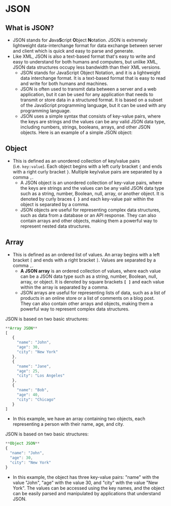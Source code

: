# JSON

## What is JSON?

- JSON stands for **J**ava**S**cript **O**bject **N**otation. JSON is extremely lightweight data-interchange format for data exchange between server and client which is quick and easy to parse and generate.
- Like XML, JSON is also a text-based format that's easy to write and easy to understand for both humans and computers, but unlike XML, JSON data structures occupy less bandwidth than their XML versions.
    - JSON stands for JavaScript Object Notation, and it is a lightweight data interchange format. It is a text-based format that is easy to read and write for both humans and machines.
    - JSON is often used to transmit data between a server and a web application, but it can be used for any application that needs to transmit or store data in a structured format. It is based on a subset of the JavaScript programming language, but it can be used with any programming language.
    - JSON uses a simple syntax that consists of key-value pairs, where the keys are strings and the values can be any valid JSON data type, including numbers, strings, booleans, arrays, and other JSON objects. Here is an example of a simple JSON object:

## **Object**

- This is defined as an unordered collection of key/value pairs (i.e. `key:value`). Each object begins with a left curly bracket `{` and ends with a right curly bracket `}`. Multiple key/value pairs are separated by a comma `,`.
    - A JSON object is an unordered collection of key-value pairs, where the keys are strings and the values can be any valid JSON data type such as a string, number, Boolean, null, array, or another object. It is denoted by curly braces **`{ }`**
     and each key-value pair within the object is separated by a comma.
    - JSON objects are useful for representing complex data structures, such as data from a database or an API response. They can also contain arrays and other objects, making them a powerful way to represent nested data structures.

## Array

- This is defined as an ordered list of values. An array begins with a left bracket `[` and ends with a right bracket `]`. Values are separated by a comma `,`.
    - **A JSON array** is an ordered collection of values, where each value can be a JSON data type such as a string, number, Boolean, null, array, or object. It is denoted by square brackets **`[ ]`** and each value within the array is separated by a comma.
    - JSON arrays are useful for representing lists of data, such as a list of products in an online store or a list of comments on a blog post. They can also contain other arrays and objects, making them a powerful way to represent complex data structures.

JSON is based on two basic structures:

```jsx
**Array JSON**
[  
   { 
     "name": "John",    
     "age": 30,    
     "city": "New York" 
   },  
   {
     "name": "Jane",    
     "age": 25,    
     "city": "Los Angeles"  
   },  
   {    
     "name": "Bob",
     "age": 40,
     "city": "Chicago"  
   }
]
```

- In this example, we have an array containing two objects, each representing a person with their name, age, and city.

JSON is based on two basic structures:

```jsx
**Object JSON**
{
  "name": "John",
  "age": 30,
  "city": "New York"
}
```

- In this example, the object has three key-value pairs: "name" with the value "John", "age" with the value 30, and "city" with the value "New York". The values can be accessed using the key names, and the object can be easily parsed and manipulated by applications that understand JSON.